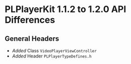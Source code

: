 # PLPlayerKit 1.1.2 to 1.2.0 API Differences

## General Headers

- *Added* Class ```VideoPlayerViewController```
- *Added* Header ```PLPlayerTypeDefines.h```